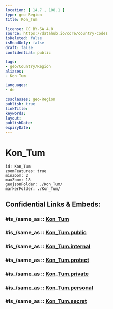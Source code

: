 ```yaml
---
location: [ 14.7 , 108.1 ] 
type: geo-Region
title: Kon_Tum

license: CC BY-SA 4.0
source: https://datahub.io/core/country-codes
isDeleted: false
isReadOnly: false
draft: false
confidential: public

tags:
- geo/Country/Region
aliases:
- Kon_Tum

Languages:
- de

cssclasses: geo-Region
publish: true
linkTitle: 
keywords: 
layout: 
publishDate: 
expiryDate: 
---
```


# Kon_Tum

```leaflet
id: Kon_Tum
zoomFeatures: true 
minZoom: 2 
maxZoom: 18
geojsonFolder: ./Kon_Tum/
markerFolder: ./Kon_Tum/
```


## Confidential Links & Embeds: 

### #is_/same_as :: [Kon_Tum](/_Standards/Earth/Continent/Asia/Asia~South~East/Vietnam/Provinces~Vietnam/Kon_Tum.md) 

### #is_/same_as :: [Kon_Tum.public](/_public/Earth/Continent/Asia/Asia~South~East/Vietnam/Provinces~Vietnam/Kon_Tum.public.md) 

### #is_/same_as :: [Kon_Tum.internal](/_internal/Earth/Continent/Asia/Asia~South~East/Vietnam/Provinces~Vietnam/Kon_Tum.internal.md) 

### #is_/same_as :: [Kon_Tum.protect](/_protect/Earth/Continent/Asia/Asia~South~East/Vietnam/Provinces~Vietnam/Kon_Tum.protect.md) 

### #is_/same_as :: [Kon_Tum.private](/_private/Earth/Continent/Asia/Asia~South~East/Vietnam/Provinces~Vietnam/Kon_Tum.private.md) 

### #is_/same_as :: [Kon_Tum.personal](/_personal/Earth/Continent/Asia/Asia~South~East/Vietnam/Provinces~Vietnam/Kon_Tum.personal.md) 

### #is_/same_as :: [Kon_Tum.secret](/_secret/Earth/Continent/Asia/Asia~South~East/Vietnam/Provinces~Vietnam/Kon_Tum.secret.md)

